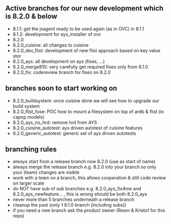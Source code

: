 
## Active branches for our new development which is 8.2.0 & below

- 8.1.1: get the jsagent ready to be used again (as in OVC) in 8.1.1
- 8.1.2: development for ays_installer of ovc
- 8.2.0
- 8.2.0_cuisine: all changes to cuisine
- 8.2.0_dev_flist: development of new flist approach based on key value stor
- 8.2.0_ays: all development on ays (fixes, ...)
- 8.2.0_merge810: very carefully get required fixes only from 8.1.0
- 8.2.0_fix: codereview branch for fixes on 8.2.0

## branches soon to start working on
- 8.2.0_buildsystem: once cuisine done we will see how to upgrade our build system
- 8.2.0_flist_fuse: POC how to mount a filesystem on top of ardb & flist (in capnp models)
- 8.2.0_ays_no_hrd: remove hrd from AYS
- 8.2.0_cuisine_autotest: ays driven autotest of cuisine features
- 8.2.0_generic_autotest: generic set of ays driven autotests

## branching rules

- always start from a release branch now 8.2.0 (use as start of name)
- always merge the release branch e.g. 8.2.0 into your branch so only your (team) changes are visible
- work with a team on a branch, this allows cooperation & still code review on larger scale
- do NOT have sub of sub branches e.g. 8.2.0_ays_fix4me and 8.2.0_ays_newfeature... , this is wrong should be both 8.2.0_ays
- never more than 5 branches underneath a release branch
- cleanup the past (only 1 8.1.0 branch (including subs))
- if you need a new branch ask the product owner (Reem & Kristof for this repo)

